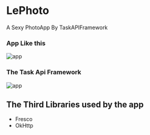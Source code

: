 # LePhoto
A Sexy PhotoApp By TaskAPIFramework

### App Like this
![app](http://github.com/juqiu/LePhoto/tree/master/doc/screen_capture.png)



### The Task Api Framework 
![app](http://github.com/juqiu/LePhoto/tree/master/doc/task_structure.jpg)


## The Third Libraries used by the app

- Fresco 
- OkHttp

